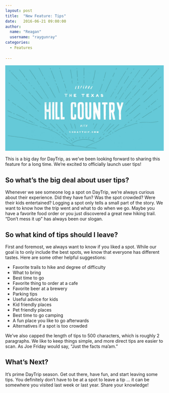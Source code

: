 ```yaml
---
layout: post
title:  "New Feature: Tips"
date:   2016-06-21 09:00:00
author:
  name: "Reagan"
  username: "raygunray"
categories:
  - Features

---
```


<img src="/assets/img/explorethehillcountry.jpg"  alt="Illustration of the hill country"/>

This is a big day for DayTrip, as we’ve been looking forward to sharing this feature for a long time. We’re excited to officially launch user tips!


## So what’s the big deal about user tips?

Whenever we see someone log a spot on DayTrip, we’re always curious about their experience. Did they have fun? Was the spot crowded? Were their kids entertained? Logging a spot only tells a small part of the story. We want to know how the trip went and what to do when we go. Maybe you have a favorite food order or you just discovered a great new hiking trail. “Don’t mess it up” has always been our slogan.

## So what kind of tips should I leave?

First and foremost, we always want to know if you liked a spot. While our goal is to only include the best spots, we know that everyone has different tastes. Here are some other helpful suggestions:

- Favorite trails to hike and degree of difficulty
- What to bring
- Best time to go
- Favorite thing to order at a cafe
- Favorite beer at a brewery
- Parking tips
- Useful advice for kids
- Kid friendly places
- Pet friendly places
- Best time to go camping
- A fun place you like to go afterwards
- Alternatives if a spot is too crowded


We’ve also capped the length of tips to 500 characters, which is roughly 2 paragraphs. We like to keep things simple, and more direct tips are easier to scan. As Joe Friday would say, “Just the facts ma’am.”  

## What’s Next?

It’s prime DayTrip season. Get out there, have fun, and start leaving some tips. You definitely don’t have to be at a spot to leave a tip … it can be somewhere you visited last week or last year. Share your knowledge!

